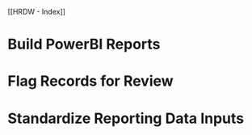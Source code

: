 [[HRDW - Index]]
# Build PowerBI Reports

# Flag Records for Review

# Standardize Reporting Data Inputs